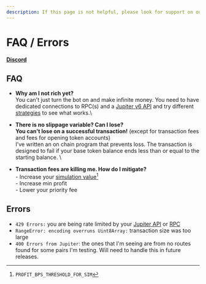 ```yaml
---
description: If this page is not helpful, please look for support on our Discord.
---
```


# FAQ / Errors

[**Discord**](https://discord.gg/6DTGbMNYuA)

## FAQ

* **Why am I not rich yet?**\
  You can't just turn the bot on and make infinite money. You need to have dedicated connections to RPC(s) and a [Jupiter v6 API](setup/jupiter-v6-access.md) and try different [strategies](strategies.md) to see what works.\

* **There is no slippage variable? Can I lose?**\
  **You can't lose on a successful transaction!** (except for transaction fees and fees for opening token accounts)\
  I've written an on chain program that prevents loss. The transaction is designed to fail if your base token balance ends less than or equal to the starting balance.  \

* **Transaction fees are killing me. How do I mitigate?**\
  \- Increase your [simulation value](#user-content-fn-1)[^1]\
  \- Increase min profit\
  \- Lower your priority fee

## Errors

* `429 Errors:` you are being rate limited by your [Jupiter API](setup/jupiter-v6-access.md) or [RPC](setup/rpcs.md)
* `RangeError: encoding overruns Uint8Array:` transaction size was too large
* `400 Errors from Jupiter`: the ones that I'm seeing are from no routes found for some pairs I'm testing. Will need to handle this in future releases.



[^1]: `PROFIT_BPS_THRESHOLD_FOR_SIM`
